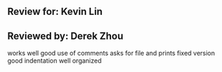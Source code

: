 ## Review for: Kevin Lin
## Reviewed by: Derek Zhou
works well
good use of comments
asks for file and prints fixed version
good indentation 
well organized